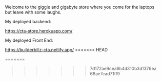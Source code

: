Welcome to the giggle and gigabyte store where you come for the laptops but leave with some laughs.

My deployed backend:

https://cta-store.herokuapp.com/



My deployed Front End:

https://builderbillz-cta.netlify.app/
<<<<<<< HEAD

=======
>>>>>>> 7d172ae9cea9b4d310b3d1376ea68ae7cad71ff9
